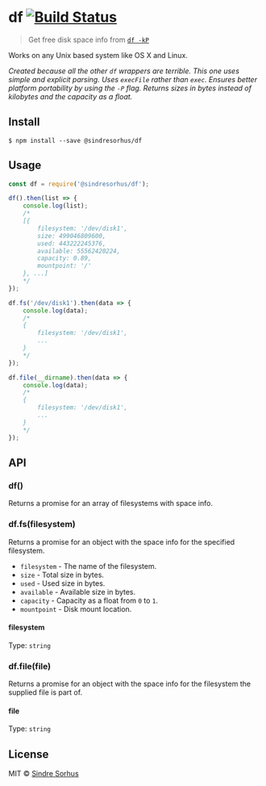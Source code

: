 # df [![Build Status](https://travis-ci.org/sindresorhus/df.svg?branch=master)](https://travis-ci.org/sindresorhus/df)

> Get free disk space info from [`df -kP`](http://en.wikipedia.org/wiki/Df_\(Unix\))

Works on any Unix based system like OS X and Linux.

*Created because all the other `df` wrappers are terrible. This one uses simple and explicit parsing. Uses `execFile` rather than `exec`. Ensures better platform portability by using the `-P` flag. Returns sizes in bytes instead of kilobytes and the capacity as a float.*


## Install

```
$ npm install --save @sindresorhus/df
```


## Usage

```js
const df = require('@sindresorhus/df');

df().then(list => {
	console.log(list);
	/*
	[{
		filesystem: '/dev/disk1',
		size: 499046809600,
		used: 443222245376,
		available: 55562420224,
		capacity: 0.89,
		mountpoint: '/'
	}, ...]
	*/
});

df.fs('/dev/disk1').then(data => {
	console.log(data);
	/*
	{
		filesystem: '/dev/disk1',
		...
	}
	*/
});

df.file(__dirname).then(data => {
	console.log(data);
	/*
	{
		filesystem: '/dev/disk1',
		...
	}
	*/
});
```


## API

### df()

Returns a promise for an array of filesystems with space info.

### df.fs(filesystem)

Returns a promise for an object with the space info for the specified filesystem.

- `filesystem` - The name of the filesystem.
- `size` - Total size in bytes.
- `used` - Used size in bytes.
- `available` - Available size in bytes.
- `capacity` - Capacity as a float from `0` to `1`.
- `mountpoint` - Disk mount location.

#### filesystem

Type: `string`

### df.file(file)

Returns a promise for an object with the space info for the filesystem the supplied file is part of.

#### file

Type: `string`


## License

MIT © [Sindre Sorhus](https://sindresorhus.com)
